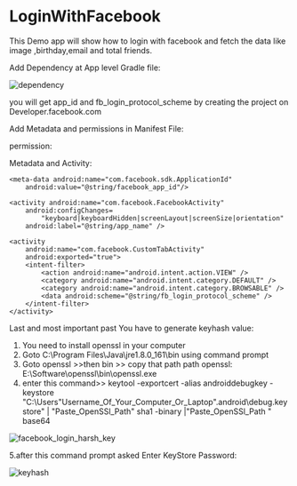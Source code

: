 # LoginWithFacebook
This Demo app will show how to login with facebook and fetch the data like image ,birthday,email and total friends.

Add Dependency at App level Gradle file:

![dependency](https://user-images.githubusercontent.com/25931598/42662871-dc2601fe-8650-11e8-8528-3b49c3b7c5e3.PNG)



you will get app_id and fb_login_protocol_scheme by creating the project on Developer.facebook.com

Add Metadata and permissions in Manifest File:

permission:
  <uses-permission android:name="android.permission.INTERNET"/>
  
Metadata and Activity:

    <meta-data android:name="com.facebook.sdk.ApplicationId"
        android:value="@string/facebook_app_id"/>

    <activity android:name="com.facebook.FacebookActivity"
        android:configChanges=
            "keyboard|keyboardHidden|screenLayout|screenSize|orientation"
        android:label="@string/app_name" />

    <activity
        android:name="com.facebook.CustomTabActivity"
        android:exported="true">
        <intent-filter>
            <action android:name="android.intent.action.VIEW" />
            <category android:name="android.intent.category.DEFAULT" />
            <category android:name="android.intent.category.BROWSABLE" />
            <data android:scheme="@string/fb_login_protocol_scheme" />
        </intent-filter>
    </activity>


Last and most important past You have to generate keyhash value:
1. You need to install openssl in your computer
2. Goto C:\Program Files\Java\jre1.8.0_161\bin using command prompt
3. Goto openssl >>then bin >> copy that path 
path openssl:  E:\Software\openssl\bin\openssl.exe 
4. enter this command>> 
keytool -exportcert -alias androiddebugkey -keystore "C:\Users\"Username_Of_Your_Computer_Or_Laptop"\.android\debug.keystore" | "Paste_OpenSSl_Path" sha1 -binary |"Paste_OpenSSl_Path " base64


![facebook_login_harsh_key](https://user-images.githubusercontent.com/25931598/42662188-4be7ef3c-864e-11e8-86b3-b7883edc3967.PNG)

5.after this command prompt asked 
Enter KeyStore Password:

![keyhash](https://user-images.githubusercontent.com/25931598/42663074-a935b252-8651-11e8-8018-70e96f44bce3.PNG)
